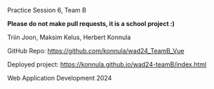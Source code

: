 Practice Session 6, Team B

**Please do not make pull requests, it is a school project :)**

Triin Joon, Maksim Kelus, Herbert Konnula

GitHub Repo: https://github.com/konnula/wad24_TeamB_Vue

Deployed project: https://konnula.github.io/wad24-teamB/index.html

Web Application Development 2024